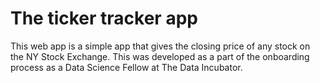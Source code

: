 # The ticker tracker app
This web app is a simple app that gives the closing price of any stock on the NY Stock Exchange. This was developed as a part of the onboarding process as a Data Science Fellow at The Data Incubator. 
